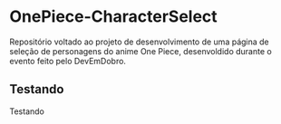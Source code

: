 # OnePiece-CharacterSelect
Repositório voltado ao projeto de desenvolvimento de uma página de seleção de personagens do anime One Piece, desenvoldido durante o evento feito pelo DevEmDobro.

## Testando
Testando